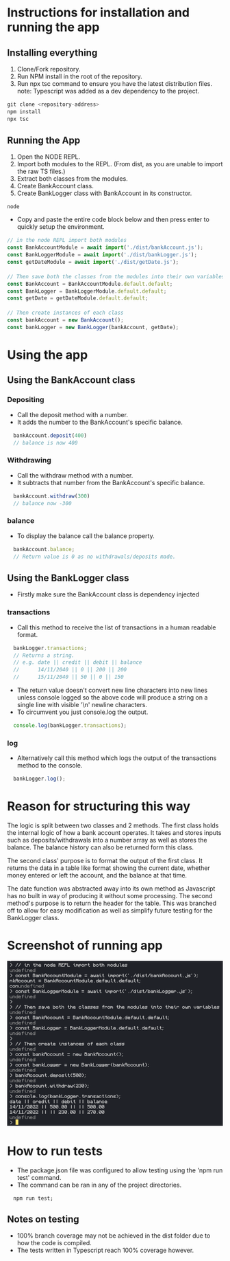 # Instructions for installation and running the app
## Installing everything
1. Clone/Fork repository.
2. Run NPM install in the root of the repository.
3. Run npx tsc command to ensure you have the latest distribution files.
note: Typescript was added as a dev dependency to the project.

```javascript
git clone <repository-address>
npm install
npx tsc
```
## Running the App

1. Open the NODE REPL.
2. Import both modules to the REPL. (From dist, as you are unable to import the raw TS files.)
3. Extract both classes from the modules.
4. Create BankAccount class.
5. Create BankLogger class with BankAccount in its constructor.

```shell
node
```

- Copy and paste the entire code block below and then press enter to quickly setup the environment.

```javascript
// in the node REPL import both modules
const BankAccountModule = await import('./dist/bankAccount.js');
const BankLoggerModule = await import('./dist/bankLogger.js');
const getDateModule = await import('./dist/getDate.js');

// Then save both the classes from the modules into their own variables
const BankAccount = BankAccountModule.default.default;
const BankLogger = BankLoggerModule.default.default;
const getDate = getDateModule.default.default;

// Then create instances of each class
const bankAccount = new BankAccount();
const bankLogger = new BankLogger(bankAccount, getDate);

```

# Using the app

## Using the BankAccount class

### Depositing

- Call the deposit method with a number.
- It adds the number to the BankAccount's specific balance.
```javascript
  bankAccount.deposit(400)
  // balance is now 400
```

### Withdrawing

- Call the withdraw method with a number.
- It subtracts that number from the BankAccount's specific balance.

```javascript
  bankAccount.withdraw(300)
  // balance now -300
```

### balance

- To display the balance call the balance property.

```javascript
  bankAccount.balance;
  // Return value is 0 as no withdrawals/deposits made.
```

## Using the BankLogger class
- Firstly make sure the BankAccount class is dependency injected

### transactions

- Call this method to receive the list of transactions in a human readable format.

```javascript
  bankLogger.transactions;
  // Returns a string.
  // e.g. date || credit || debit || balance
  //      14/11/2040 || 0 || 200 || 200
  //      15/11/2040 || 50 || 0 || 150
```

- The return value doesn't convert new line characters into new lines unless console logged so the above code will produce a string on a single line with visible '\n' newline characters.
- To circumvent you just console.log the output.

```javascript
  console.log(bankLogger.transactions);
```

### log

- Alternatively call this method which logs the output of the transactions method to the console.

```javascript
  bankLogger.log();
```

# Reason for structuring this way

The logic is split between two classes and 2 methods. The first class holds the internal logic of how a bank account operates. It takes and stores inputs such as deposits/withdrawals into a number array as well as stores the balance. The balance history can also be returned form this class.

The second class' purpose is to format the output of the first class. It returns the data in a table like format showing the current date, whether money entered or left the account, and the balance at that time.

The date function was abstracted away into its own method as Javascript has no built in way of producing it without some processing. The second method's purpose is to return the header for the table. This was branched off to allow for easy modification as well as simplify future testing for the BankLogger class.

# Screenshot of running app

![screenshot of image](running_app.png)

# How to run tests

- The package.json file was configured to allow testing using the 'npm run test' command.
- The command can be ran in any of the project directories.

```shell
  npm run test;
```

## Notes on testing

- 100% branch coverage may not be achieved in the dist folder due to how the code is compiled.
- The tests written in Typescript reach 100% coverage however.
